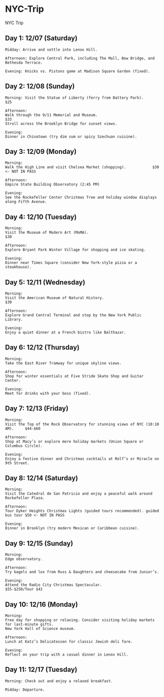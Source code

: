 # NYC-Trip
NYC Trip

## Day 1: 12/07 (Saturday)

    Midday: Arrive and settle into Lenox Hill.
    
    Afternoon: Explore Central Park, including The Mall, Bow Bridge, and Bethesda Terrace.
 
    Evening: Knicks vs. Pistons game at Madison Square Garden (fixed).

## Day 2: 12/08 (Sunday)

    Morning: Visit the Statue of Liberty (ferry from Battery Park).              $25
    
    Afternoon:
    Walk through the 9/11 Memorial and Museum.                          $33
    Stroll across the Brooklyn Bridge for sunset views.
    
    Evening:
    Dinner in Chinatown (try dim sum or spicy Szechuan cuisine).

## Day 3: 12/09 (Monday)

    Morning:
    Walk the High Line and visit Chelsea Market (shopping).            $30 <- NOT IN PASS

    Afternoon:
    Empire State Building Observatory (2:45 PM)
    
    Evening:
    See the Rockefeller Center Christmas Tree and holiday window displays along Fifth Avenue.

## Day 4: 12/10 (Tuesday)

    Morning:
    Visit the Museum of Modern Art (MoMA).                              $30

    Afternoon:
    Explore Bryant Park Winter Village for shopping and ice skating.
    
    Evening:
    Dinner near Times Square (consider New York-style pizza or a steakhouse).

## Day 5: 12/11 (Wednesday)

    Morning:
    Visit the American Museum of Natural History.                       $30

    Afternoon:
    Explore Grand Central Terminal and stop by the New York Public Library.
    
    Evening:
    Enjoy a quiet dinner at a French bistro like Balthazar.

## Day 6: 12/12 (Thursday)

    Morning:
    Take the East River Tramway for unique skyline views.

    Afternoon:
    Shop for winter essentials at Five Stride Skate Shop and Guitar Center.
    
    Evening:
    Meet for drinks with your boss (fixed).

## Day 7: 12/13 (Friday)

    Morning:
    Visit the Top of the Rock Observatory for stunning views of NYC (10:10 AM).     $44-$60

    Afternoon:
    Shop at Macy’s or explore more holiday markets (Union Square or Columbus Circle).
    
    Evening:
    Enjoy a festive dinner and Christmas cocktails at Rolf’s or Miracle on 9th Street.

## Day 8: 12/14 (Saturday)

    Morning:
    Visit the Catedral de San Patricio and enjoy a peaceful walk around Rockefeller Plaza.

    Afternoon:
    Tour Dyker Heights Christmas Lights (guided tours recommended). guided bus tour $50 <- NOT IN PASS
    
    Evening:
    Dinner in Brooklyn (try modern Mexican or Caribbean cuisine).

## Day 9: 12/15 (Sunday)

    Morning:
    Edge observatory.

    Afternoon:
    Try bagels and lox from Russ & Daughters and cheesecake from Junior’s.
    
    Evening:
    Attend the Radio City Christmas Spectacular.                                $55-$250/Tour $42

## Day 10: 12/16 (Monday)

    Morning:
    Free day for shopping or relaxing. Consider visiting holiday markets for last-minute gifts.
    New York Hall of Science museum.

    Afternoon:
    Lunch at Katz’s Delicatessen for classic Jewish deli fare.
    
    Evening:
    Reflect on your trip with a casual dinner in Lenox Hill.

## Day 11: 12/17 (Tuesday)

    Morning: Check out and enjoy a relaxed breakfast.
    
    Midday: Departure.

